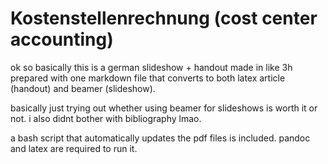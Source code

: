 # Kostenstellenrechnung (cost center accounting)

ok so basically this is a german slideshow + handout made in like 3h prepared
with one markdown file that converts to both latex article (handout) and beamer
(slideshow).

basically just trying out whether using beamer for slideshows is worth it or
not. i also didnt bother with bibliography lmao.

a bash script that automatically updates the pdf files is included. pandoc and
latex are required to run it.
